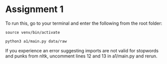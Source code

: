 # Assignment 1
To run this, go to your terminal and enter the following from the root folder:

```source venv/bin/activate```

```python3 a1/main.py data/raw```

If you experience an error suggesting imports are not valid for stopwords and punks from nltk, uncomment lines 12 and 13 in a1/main.py and rerun.
